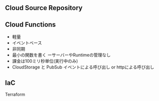 ## Cloud Source Repository


## Cloud Functions

- 軽量
- イベントベース
- 非同期
- 最小の関数を書く
ーサーバーやRuntimeの管理なし
- 課金は100ミリ秒単位(実行中のみ)
- CloudStorage と PubSub イベントによる呼び出し or httpによる呼び出し


## IaC
Terraform
